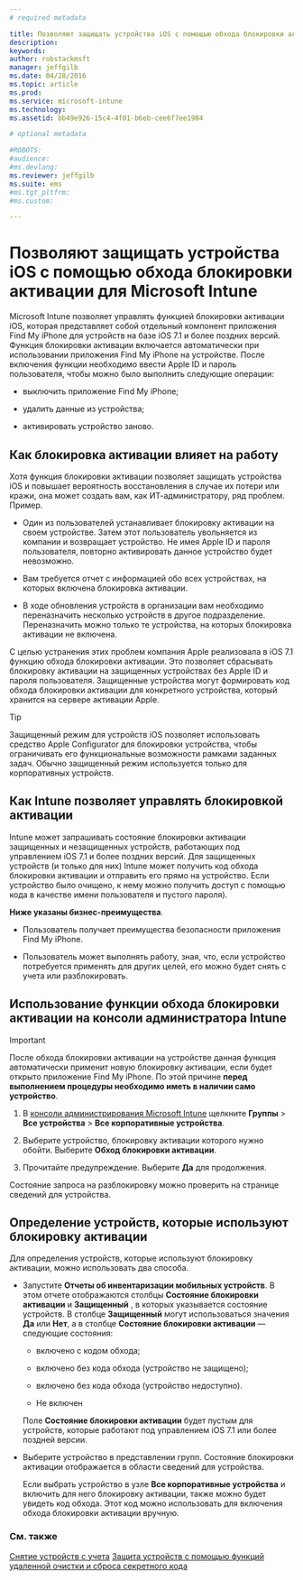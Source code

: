 ```yaml
---
# required metadata

title: Позволяют защищать устройства iOS с помощью обхода блокировки активации | Microsoft Intune
description:
keywords:
author: robstackmsft
manager: jeffgilb
ms.date: 04/28/2016
ms.topic: article
ms.prod:
ms.service: microsoft-intune
ms.technology:
ms.assetid: bb49e926-15c4-4f01-b6eb-cee6f7ee1984

# optional metadata

#ROBOTS:
#audience:
#ms.devlang:
ms.reviewer: jeffgilb
ms.suite: ems
#ms.tgt_pltfrm:
#ms.custom:

---
```


# Позволяют защищать устройства iOS с помощью обхода блокировки активации для Microsoft Intune
Microsoft Intune позволяет управлять функцией блокировки активации iOS, которая представляет собой отдельный компонент приложения Find My iPhone для устройств на базе iOS 7.1 и более поздних версий. Функция блокировки активации включается автоматически при использовании приложения Find My iPhone на устройстве. После включения функции необходимо ввести Apple ID и пароль пользователя, чтобы можно было выполнить следующие операции:

-   выключить приложение Find My iPhone;

-   удалить данные из устройства;

-   активировать устройство заново.

## Как блокировка активации влияет на работу
Хотя функция блокировки активации позволяет защищать устройства iOS и повышает вероятность восстановления в случае их потери или кражи, она может создать вам, как ИТ-администратору, ряд проблем. Пример.

-   Один из пользователей устанавливает блокировку активации на своем устройстве. Затем этот пользователь увольняется из компании и возвращает устройство. Не имея Apple ID и пароля пользователя, повторно активировать данное устройство будет невозможно.

-   Вам требуется отчет с информацией обо всех устройствах, на которых включена блокировка активации.

-   В ходе обновления устройств в организации вам необходимо переназначить несколько устройств в другое подразделение. Переназначить можно только те устройства, на которых блокировка активации не включена.

С целью устранения этих проблем компания Apple реализовала в iOS 7.1 функцию обхода блокировки активации. Это позволяет сбрасывать блокировку активации на защищенных устройствах без Apple ID и пароля пользователя. Защищенные устройства могут формировать код обхода блокировки активации для конкретного устройства, который хранится на сервере активации Apple.

> [!TIP]
> Защищенный режим для устройств iOS позволяет использовать средство Apple Configurator для блокировки устройства, чтобы ограничивать его функциональные возможности рамками заданных задач. Обычно защищенный режим используется только для корпоративных устройств.

## Как Intune позволяет управлять блокировкой активации
Intune может запрашивать состояние блокировки активации защищенных и незащищенных устройств, работающих под управлением iOS 7.1 и более поздних версий. Для защищенных устройств (и только для них) Intune может получить код обхода блокировки активации и отправить его прямо на устройство. Если устройство было очищено, к нему можно получить доступ с помощью кода в качестве имени пользователя и пустого пароля).

**Ниже указаны бизнес-преимущества**.

-   Пользователь получает преимущества безопасности приложения Find My iPhone.

-   Пользователь может выполнять работу, зная, что, если устройство потребуется применять для других целей, его можно будет снять с учета или разблокировать.

## Использование функции обхода блокировки активации на консоли администратора Intune
> [!IMPORTANT]
> После обхода блокировки активации на устройстве данная функция автоматически применит новую блокировку активации, если будет открыто приложение Find My iPhone. По этой причине **перед выполнением процедуры необходимо иметь в наличии само устройство**.

1.  В [консоли администрирования Microsoft Intune](https://manage.microsoft.com) щелкните **Группы** &gt; **Все устройства** &gt; **Все корпоративные устройства**.

2.  Выберите устройство, блокировку активации которого нужно обойти. Выберите **Обход блокировки активации**.

3.  Прочитайте предупреждение. Выберите **Да** для продолжения.

Состояние запроса на разблокировку можно проверить на странице сведений для устройства.

## Определение устройств, которые используют блокировку активации
Для определения устройств, которые используют блокировку активации, можно использовать два способа.

-   Запустите **Отчеты об инвентаризации мобильных устройств**. В этом отчете отображаются столбцы **Состояние блокировки активации** и **Защищенный** , в которых указывается состояние устройств. В столбце **Защищенный** могут использоваться значения **Да** или **Нет**, а в столбце **Состояние блокировки активации** — следующие состояния:

    -   включено с кодом обхода;

    -   включено без кода обхода (устройство не защищено);

    -   включено без кода обхода (устройство недоступно).

    -   Не включен

    Поле **Состояние блокировки активации** будет пустым для устройств, которые работают под управлением iOS 7.1 или более поздней версии.

-   Выберите устройство в представлении групп. Состояние блокировки активации отображается в области сведений для устройства.

    Если выбрать устройство в узле **Все корпоративные устройства** и включить для него блокировку активации, также можно будет увидеть код обхода. Этот код можно использовать для включения обхода блокировки активации вручную.

### См. также
[Снятие устройств с учета](retire-devices-from-microsoft-intune-management.md)
[Защита устройств с помощью функций удаленной очистки и сброса секретного кода](use-remote-lock-and-passcode-reset-in-microsoft-intune.md)


<!--HONumber=May16_HO3-->


